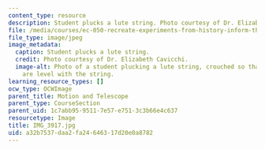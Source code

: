 ```yaml
---
content_type: resource
description: Student plucks a lute string. Photo courtesy of Dr. Elizabeth Cavicchi.
file: /media/courses/ec-050-recreate-experiments-from-history-inform-the-future-from-the-past-galileo-january-iap-2010/a32b7537daa2fa24646317d20e0a8782_IMG_3917.jpg
file_type: image/jpeg
image_metadata:
  caption: Student plucks a lute string.
  credit: Photo courtesy of Dr. Elizabeth Cavicchi.
  image-alt: Photo of a student plucking a lute string, crouched so that her eyes
    are level with the string.
learning_resource_types: []
ocw_type: OCWImage
parent_title: Motion and Telescope
parent_type: CourseSection
parent_uid: 1c7abb95-9511-7e57-e751-3c3b66e4c637
resourcetype: Image
title: IMG_3917.jpg
uid: a32b7537-daa2-fa24-6463-17d20e0a8782
---
```

